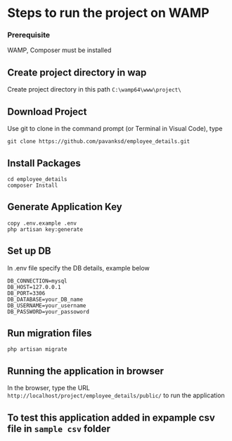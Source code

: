 # Steps to run the project on WAMP
### Prerequisite 
WAMP, Composer must be installed 

## Create project directory in wap
Create project directory in this path  `C:\wamp64\www\project\`

## Download Project
Use git to clone in the command prompt (or Terminal in Visual Code), type
```
git clone https://github.com/pavanksd/employee_details.git
```
## Install Packages
```
cd employee_details
composer Install
```
## Generate Application Key
```
copy .env.example .env
php artisan key:generate
```
## Set up DB
In .env file specify the DB details, example below
```
DB_CONNECTION=mysql
DB_HOST=127.0.0.1
DB_PORT=3306
DB_DATABASE=your_DB_name
DB_USERNAME=your_username
DB_PASSWORD=your_passoword
```
## Run migration files
```
php artisan migrate
```

## Running the application in browser
In the browser, type the URL `http://localhost/project/employee_details/public/` to run the application

## To test this application added in expample csv file in ```sample csv``` folder